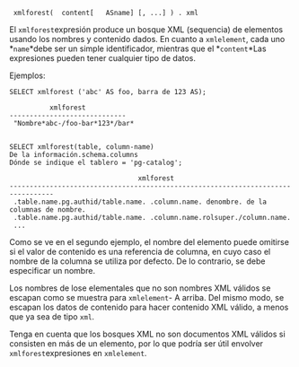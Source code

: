 ```
 xmlforest(  content[   ASname] [, ...] ) . xml
```

El  `xmlforest`expresión produce un bosque XML (sequencia) de elementos usando los nombres y contenido dados. En cuanto a `xmlelement`, cada uno  *`name`*debe ser un simple identificador, mientras que el  *`content`*Las expresiones pueden tener cualquier tipo de datos.

Ejemplos:

```
SELECT xmlforest ('abc' AS foo, barra de 123 AS);

          xmlforest
-----------------------------
 "Nombre*abc-/foo-bar*123*/bar*


SELECT xmlforest(table, column-name)
De la información.schema.columns
Dónde se indique el tablero = 'pg-catalog';

                                xmlforest
---------------------------------------------------------------------------------
 .table.name.pg.authid/table.name. .column.name. denombre. de la columnas de nombre.
 .table.name.pg.authid/table.name. .column.name.rolsuper./column.name.
 ...
```

Como se ve en el segundo ejemplo, el nombre del elemento puede  omitirse si el valor de contenido es una referencia de columna, en cuyo  caso el nombre de la columna se utiliza por defecto. De lo contrario, se debe especificar un nombre.

Los nombres de lose elementales que no son nombres XML válidos se escapan como se muestra para  `xmlelement`- A arriba. Del mismo modo, se escapan los datos de contenido para hacer contenido XML válido, a menos que ya sea de tipo `xml`.

Tenga en cuenta que los bosques XML no son documentos XML  válidos si consisten en más de un elemento, por lo que podría ser útil  envolver  `xmlforest`expresiones en `xmlelement`.